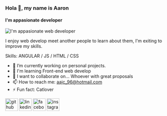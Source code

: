 ### Hola 👋, my name is Aaron
#### I'm appasionate developer 
![I'm appasionate web developer ](https://github.com/AaronJimenez96/AaronJimenez96/blob/3a01c61d3bee4c21f49d1ffe1583ccc5acbaf037/Simple%20Technology%20LinkedIn%20Banner.gif)

I enjoy web develop meet another people to learn about them, I'm exiting to improve my skills.

Skills: ANGULAR / JS / HTML / CSS

- 🔭  I’m currently working on personal projects.
- 🌱 I'm learning Front-end web develop 
- 👯  I want to collaborate on... Whoever with great proposals 
- 📫 How to reach me: aajc_96@hotmail.com 
- ⚡ Fun fact: Catlover 


[<img src='https://cdn.jsdelivr.net/npm/simple-icons@3.0.1/icons/github.svg' alt='github' height='40'>](https://github.com/Aaronjimenez96)  [<img src='https://cdn.jsdelivr.net/npm/simple-icons@3.0.1/icons/linkedin.svg' alt='linkedin' height='40'>](https://www.linkedin.com/in/AaronJimenezCortes/)  [<img src='https://cdn.jsdelivr.net/npm/simple-icons@3.0.1/icons/facebook.svg' alt='facebook' height='40'>](https://www.facebook.com/Aaronjimenzlml)  [<img src='https://cdn.jsdelivr.net/npm/simple-icons@3.0.1/icons/instagram.svg' alt='instagram' height='40'>](https://www.instagram.com/aaronjimenezc/)  

